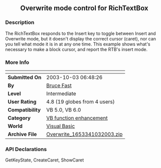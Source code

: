 ﻿<div align="center">

## Overwrite mode control for RichTextBox


</div>

### Description

The RichTextBox responds to the Insert key to toggle between Insert and Overwrite mode, but it doesn't display the correct cursor (caret), nor can you tell what mode it is in at any one time. This example shows what's necessary to make a block cursor, and report the RTB's insert mode.
 
### More Info
 


<span>             |<span>
---                |---
**Submitted On**   |2003-10-03 06:48:26
**By**             |[Bruce Fast](https://github.com/Planet-Source-Code/PSCIndex/blob/master/ByAuthor/bruce-fast.md)
**Level**          |Intermediate
**User Rating**    |4.8 (19 globes from 4 users)
**Compatibility**  |VB 5\.0, VB 6\.0
**Category**       |[VB function enhancement](https://github.com/Planet-Source-Code/PSCIndex/blob/master/ByCategory/vb-function-enhancement__1-25.md)
**World**          |[Visual Basic](https://github.com/Planet-Source-Code/PSCIndex/blob/master/ByWorld/visual-basic.md)
**Archive File**   |[Overwrite\_1653341032003\.zip](https://github.com/Planet-Source-Code/bruce-fast-overwrite-mode-control-for-richtextbox__1-48972/archive/master.zip)

### API Declarations

GetKeyState, CreateCaret, ShowCaret






